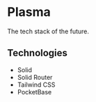 # Plasma
The tech stack of the future.

## Technologies
- Solid
- Solid Router
- Tailwind CSS
- PocketBase
